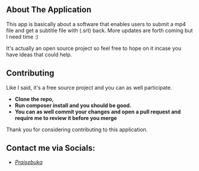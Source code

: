 
## About The Application

This app is basically about a software that enables users to submit a mp4 file and get a subtitle file with (.srt) back. More updates are forth coming but I need time :)

It's actually an open source project so feel free to hope on it incase you have ideas that could help.

## Contributing

Like I said, it's a free source project and you can as well participate.
- **Clone the repo,**
- **Run composer install and you should be good.**
- **You can as well commit your changes and open a pull request and require me to review it before you merge**

Thank you for considering contributing to this application.

## Contact me via Socials:
- *[Praisebuka](https://thepraise.netlify.app)*
